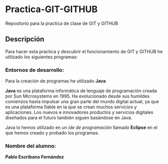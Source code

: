 # Practica-GIT-GITHUB
Repositorio para la practica de clase de GIT y GITHUB

## Descripción 
Para hacer esta practica y descubrir el funcionamiento de GIT y GITHUB he utilizado los siguientes programas:

### Entornos de desarrollo:

Para la creación de programas he utilizado **Java**

**Java** es una plataforma informática de lenguaje de programación creada por Sun Microsystems en 1995. Ha evolucionado desde sus humildes comienzos hasta impulsar una gran parte del mundo digital actual, ya que es una plataforma fiable en la que se crean muchos servicios y aplicaciones. Los nuevos e innovadores productos y servicios digitales diseñados para el futuro también siguen basándose en Java.

Java lo hemos utilizado en un   *ide de programación* llamado **Eclipse** en el que hemos creado y probado los programas.


### Nombre del alumno:
**Pablo Escribano Fernández**
